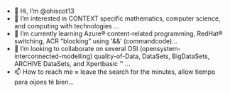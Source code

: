 - 👋 Hi, I’m @ohiscot13
- 👀 I’m interested in CONTEXT specific mathematics, computer science, and computing with technologies ...
- 🌱 I’m currently learning Azure® content-related programming, RedHat® switching, ACR "blocking" using '&&' (commandcode)...
- 💞️ I’m looking to collaborate on several OSI (opensystem-interconnected-modelling) quality-of-Data, DataSets, BigDataSets, ARCHIVE DataSets, and Xpertbasic ™ ...
- 📫 How to reach me ≈ leave the search for the minutes, allow tiempo para oijoes tè bien...

<!---
ohiscot13/ohiscot13 is a ✨ special ✨ repository because its `README.md` (this file) appears on your GitHub profile.
You can click the Preview link to take a look at your changes.
--->
